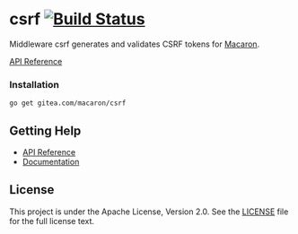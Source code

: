 # csrf [![Build Status](https://drone.gitea.com/api/badges/macaron/csrf/status.svg)](https://drone.gitea.com/macaron/csrf)

Middleware csrf generates and validates CSRF tokens for [Macaron](https://gitea.com/macaron/macaron).

[API Reference](https://gowalker.org/gitea.com/macaron/csrf)

### Installation

	go get gitea.com/macaron/csrf
	
## Getting Help

- [API Reference](https://gowalker.org/gitea.com/macaron/csrf)
- [Documentation](http://go-macaron.com/docs/middlewares/csrf)

## License

This project is under the Apache License, Version 2.0. See the [LICENSE](LICENSE) file for the full license text.
